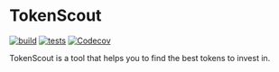 # TokenScout

[![build](https://github.com/SanderLoman/tokenscout/actions/workflows/build.yml/badge.svg)](https://github.com/SanderLoman/tokenscout/actions/workflows/build.yml)
[![tests](https://github.com/SanderLoman/tokenscout/actions/workflows/tests.yml/badge.svg)](https://github.com/SanderLoman/tokenscout/actions/workflows/tests.yml)
[![Codecov](https://img.shields.io/codecov/c/github/SanderLoman/tokenscout?token=JT1850HR9J)](https://app.codecov.io/gh/SanderLoman/tokenscout)

TokenScout is a tool that helps you to find the best tokens to invest in.
